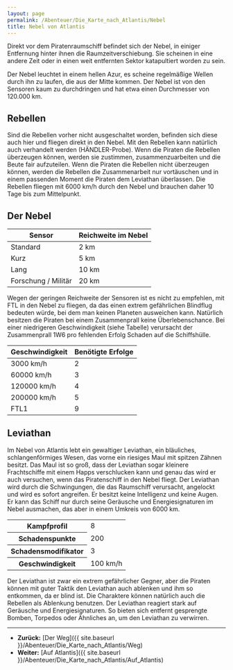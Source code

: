 ```yaml
---
layout: page
permalink: /Abenteuer/Die_Karte_nach_Atlantis/Nebel
title: Nebel von Atlantis
---
```


Direkt vor dem Piratenraumschiff befindet sich der Nebel, in einiger Entfernung hinter ihnen die Raumzeitverschiebung. Sie scheinen in eine andere Zeit oder in einen weit entfernten Sektor katapultiert worden zu sein.

Der Nebel leuchtet in einem hellen Azur, es scheine regelmäßige Wellen durch ihn zu laufen, die aus der Mitte kommen. Der Nebel ist von den Sensoren kaum zu durchdringen und hat etwa einen Durchmesser von 120.000 km.

## Rebellen

Sind die Rebellen vorher nicht ausgeschaltet worden, befinden sich diese auch hier und fliegen direkt in den Nebel. Mit den Rebellen kann natürlich auch verhandelt werden (HÄNDLER-Probe). Wenn die Piraten die Rebellen überzeugen können, werden sie zustimmen, zusammenzuarbeiten und die Beute fair aufzuteilen. Wenn die Piraten die Rebellen nicht überzeugen können, werden die Rebellen die Zusammenarbeit nur vortäuschen und in einem passenden Moment die Piraten dem Leviathan überlassen. Die Rebellen fliegen mit 6000 km/h durch den Nebel und brauchen daher 10 Tage bis zum Mittelpunkt.

## Der Nebel

<table>
<thead>
<tr><th>Sensor</th><th>Reichweite im Nebel</th></tr>
</thead>
<tbody>
<tr><td>Standard</td><td>2 km</td></tr>
<tr><td>Kurz</td><td>5 km</td></tr>
<tr><td>Lang</td><td>10 km</td></tr>
<tr><td>Forschung / Militär</td><td>20 km</td></tr>
</tbody>
</table>

Wegen der geringen Reichweite der Sensoren ist es nicht zu empfehlen, mit FTL in den Nebel zu fliegen, da das einen extrem gefährlichen Blindflug bedeuten würde, bei dem man keinen Planeten ausweichen kann. Natürlich besitzen die Piraten bei einem Zusammenprall keine Überlebenschance. Bei einer niedrigeren Geschwindigkeit (siehe Tabelle) verursacht der Zusammenprall 1W6 pro fehlenden Erfolg Schaden auf die Schiffshülle.

<table>
<thead>
<tr><th>Geschwindigkeit</th><th>Benötigte Erfolge</th></tr>
</thead>
<tbody>
<tr><td>3000 km/h</td><td>2</td></tr>
<tr><td>60000 km/h</td><td>3</td></tr>
<tr><td>120000 km/h</td><td>4</td></tr>
<tr><td>200000 km/h</td><td>5</td></tr>
<tr><td>FTL1</td><td>9</td></tr>
</tbody>
</table>

## Leviathan

Im Nebel von Atlantis lebt ein gewaltiger Leviathan, ein bläuliches, schlangenförmiges Wesen, das vorne ein riesiges Maul mit spitzen Zähnen besitzt. Das Maul ist so groß, dass der Leviathan sogar kleinere Frachtschiffe mit einem Happs verschlucken kann und genau das wird er auch versuchen, wenn das Piratenschiff in den Nebel fliegt. Der Leviathan wird durch die Schwingungen, die das Raumschiff verursacht, angelockt und wird es sofort angreifen. Er besitzt keine Intelligenz und keine Augen. Er kann das Schiff nur durch seine Geräusche und Energiesignaturen im Nebel ausmachen, das aber in einem Umkreis von 6000 km.

<table>
<tbody>
<tr><th>Kampfprofil</th><td>8</td></tr>
<tr><th>Schadenspunkte</th><td>200</td></tr>
<tr><th>Schadensmodifikator</th><td>3</td></tr>
<tr><th>Geschwindigkeit</th><td>100 km/h</td></tr>
</tbody>
</table>

Der Leviathan ist zwar ein extrem gefährlicher Gegner, aber die Piraten können mit guter Taktik den Leviathan auch ablenken und ihm so entkommen, da er blind ist. Die Charaktere können natürlich auch die Rebellen als Ablenkung benutzen. Der Leviathan reagiert stark auf Geräusche und Energiesignaturen. So bieten sich entfernt gesprengte Bomben, Torpedos oder Ähnliches an, um den Leviathan zu verwirren.

***

- **Zurück:** [Der Weg]({{ site.baseurl }}/Abenteuer/Die_Karte_nach_Atlantis/Weg)
- **Weiter:** [Auf Atlantis]({{ site.baseurl }}/Abenteuer/Die_Karte_nach_Atlantis/Auf_Atlantis)
